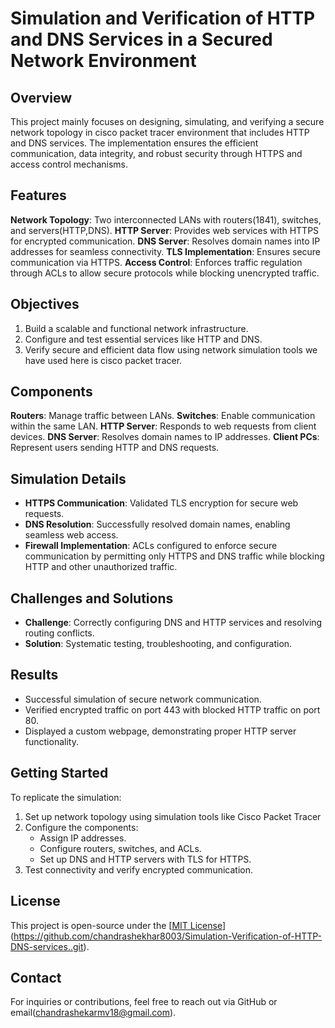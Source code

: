 # Simulation and Verification of HTTP and DNS Services in a Secured Network Environment

## Overview
This project mainly focuses on designing, simulating, and verifying a secure network topology in cisco packet tracer environment that includes HTTP and DNS services. The implementation ensures the efficient communication, data integrity, and robust security through HTTPS and access control mechanisms.

## Features
**Network Topology**: Two interconnected LANs with routers(1841), switches, and servers(HTTP,DNS).
**HTTP Server**: Provides web services with HTTPS for encrypted communication.
**DNS Server**: Resolves domain names into IP addresses for seamless connectivity.
**TLS Implementation**: Ensures secure communication via HTTPS.
**Access Control**: Enforces traffic regulation through ACLs to allow secure protocols while blocking unencrypted traffic.

## Objectives
1. Build a scalable and functional network infrastructure.
2. Configure and test essential services like HTTP and DNS.
3. Verify secure and efficient data flow using network simulation tools we have used here is cisco packet tracer.

## Components
**Routers**: Manage traffic between LANs.
**Switches**: Enable communication within the same LAN.
**HTTP Server**: Responds to web requests from client devices.
**DNS Server**: Resolves domain names to IP addresses.
**Client PCs**: Represent users sending HTTP and DNS requests.

## Simulation Details
- **HTTPS Communication**: Validated TLS encryption for secure web requests.
- **DNS Resolution**: Successfully resolved domain names, enabling seamless web access.
- **Firewall Implementation**: ACLs configured to enforce secure communication by permitting only HTTPS and DNS traffic while blocking HTTP and other unauthorized traffic.

## Challenges and Solutions
- **Challenge**: Correctly configuring DNS and HTTP services and resolving routing conflicts.
- **Solution**: Systematic testing, troubleshooting, and configuration.

## Results
- Successful simulation of secure network communication.
- Verified encrypted traffic on port 443 with blocked HTTP traffic on port 80.
- Displayed a custom webpage, demonstrating proper HTTP server functionality.

## Getting Started
To replicate the simulation:
1. Set up network topology using simulation tools like Cisco Packet Tracer
2. Configure the components:
   - Assign IP addresses.
   - Configure routers, switches, and ACLs.
   - Set up DNS and HTTP servers with TLS for HTTPS.
3. Test connectivity and verify encrypted communication.

## License
This project is open-source under the [[MIT License](LICENSE)](https://github.com/chandrashekhar8003/Simulation-Verification-of-HTTP-DNS-services..git).

## Contact
For inquiries or contributions, feel free to reach out via GitHub or email(chandrashekarmv18@gmail.com).

